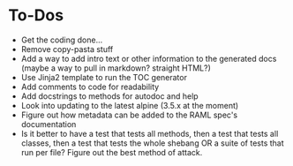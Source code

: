 # To-Dos
-   Get the coding done...
-   Remove copy-pasta stuff
-   Add a way to add intro text or other information to the generated docs (maybe a way to pull in markdown? straight HTML?)
-   Use Jinja2 template to run the TOC generator
-   Add comments to code for readability
-   Add docstrings to methods for autodoc and help
-   Look into updating to the latest alpine (3.5.x at the moment)
-   Figure out how metadata can be added to the RAML spec's documentation
-   Is it better to have a test that tests all methods, then a test that tests all classes, then a test that tests the whole shebang OR a suite of tests that run per file? Figure out the best method of attack.

